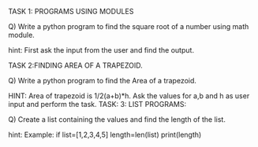 TASK 1: PROGRAMS USING MODULES

Q) Write a python program to find the square root of a number using math module.

  hint: First ask the input from the user and find the output.
  
TASK 2:FINDING AREA OF A TRAPEZOID.

Q)  Write a python program to find the  Area of a trapezoid.

  HINT:   Area of trapezoid is 1/2(a+b)*h.
          Ask the values for a,b and h as user input and perform the task.
TASK: 3: LIST PROGRAMS:

 Q)  Create a list containing the values and find the length of the list.
 
  hint: Example: if list=[1,2,3,4,5]
                  length=len(list)
                  print(length)  
 
